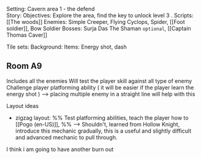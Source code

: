 Setting: Cavern area 1 - the defend  
Story: 
Objectives: Explore the area, find the key to unlock level 3 . 
Scripts: [[The woods]]
Enemies: Simple Creeper, Flying Cyclops, Spider, [[Foot soldier]], Bow Soldier
Bosses: Surja Das The Shaman `optional`, [[Captain Thomas Caver]]

Tile sets: 
Background: 
Items: Energy shot, dash

## Room A9

Includes all the enemies
Will test the player skill against all type of enemy 
Challenge player platforming ability ( it will be easier if the player learn the energy shot ) --> placing multiple enemy in a straight line will help with this 

Layout ideas 
* zigzag layout: %% Test platforming abilities, teach the player how to [[Pogo (en-US)]],  %% --> Shouldn't, learned from Hollow Knight, introduce this mechanic gradually, this is a useful and slightly difficult and advanced mechanic to pull through. 

I think i am going to have another burn out

